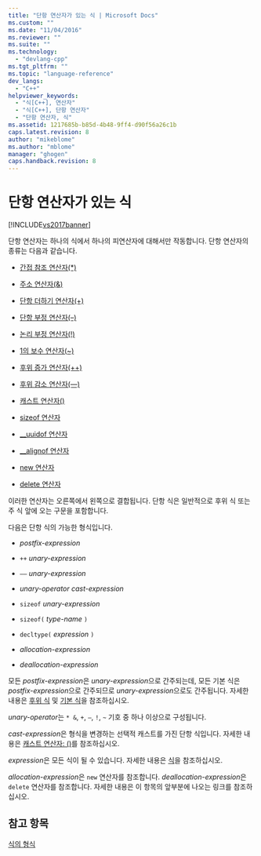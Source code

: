 ```yaml
---
title: "단항 연산자가 있는 식 | Microsoft Docs"
ms.custom: ""
ms.date: "11/04/2016"
ms.reviewer: ""
ms.suite: ""
ms.technology: 
  - "devlang-cpp"
ms.tgt_pltfrm: ""
ms.topic: "language-reference"
dev_langs: 
  - "C++"
helpviewer_keywords: 
  - "식[C++], 연산자"
  - "식[C++], 단항 연산자"
  - "단항 연산자, 식"
ms.assetid: 1217685b-b85d-4b48-9ff4-d90f56a26c1b
caps.latest.revision: 8
author: "mikeblome"
ms.author: "mblome"
manager: "ghogen"
caps.handback.revision: 8
---
```

# 단항 연산자가 있는 식
[!INCLUDE[vs2017banner](../assembler/inline/includes/vs2017banner.md)]

단항 연산자는 하나의 식에서 하나의 피연산자에 대해서만 작동합니다.  단항 연산자의 종류는 다음과 같습니다.  
  
-   [간접 참조 연산자\(\*\)](../cpp/indirection-operator-star.md)  
  
-   [주소 연산자\(&\)](../cpp/address-of-operator-amp.md)  
  
-   [단항 더하기 연산자\(\+\)](../cpp/unary-plus-and-negation-operators-plus-and.md)  
  
-   [단항 부정 연산자\(–\)](../misc/unary-negation-operator.md)  
  
-   [논리 부정 연산자\(\!\)](../cpp/logical-negation-operator-exclpt.md)  
  
-   [1의 보수 연산자\(~\)](../cpp/one-s-complement-operator-tilde.md)  
  
-   [후위 증가 연산자\(\+\+\)](../cpp/prefix-increment-and-decrement-operators-increment-and-decrement.md)  
  
-   [후위 감소 연산자\(––\)](../cpp/prefix-increment-and-decrement-operators-increment-and-decrement.md)  
  
-   [캐스트 연산자\(\)](../cpp/cast-operator-parens.md)  
  
-   [sizeof 연산자](../cpp/sizeof-operator.md)  
  
-   [\_\_uuidof 연산자](../cpp/uuidof-operator.md)  
  
-   [\_\_alignof 연산자](../cpp/alignof-operator.md)  
  
-   [new 연산자](../cpp/new-operator-cpp.md)  
  
-   [delete 연산자](../cpp/delete-operator-cpp.md)  
  
 이러한 연산자는 오른쪽에서 왼쪽으로 결합됩니다.  단항 식은 일반적으로 후위 식 또는 주 식 앞에 오는 구문을 포함합니다.  
  
 다음은 단항 식의 가능한 형식입니다.  
  
-   *postfix\-expression*  
  
-   `++` *unary\-expression*  
  
-   `––` *unary\-expression*  
  
-   *unary\-operator* *cast\-expression*  
  
-   `sizeof` *unary\-expression*  
  
-   `sizeof(` *type\-name* `)`  
  
-   `decltype(` *expression* `)`  
  
-   *allocation\-expression*  
  
-   *deallocation\-expression*  
  
 모든 *postfix\-expression*은 *unary\-expression*으로 간주되는데, 모든 기본 식은 *postfix\-expression*으로 간주되므로 *unary\-expression*으로도 간주됩니다.  자세한 내용은 [후위 식](../cpp/postfix-expressions.md) 및 [기본 식](../cpp/primary-expressions.md)을 참조하십시오.  
  
 *unary\-operator*는 `* &`, `+`, `–`, `!`, `~` 기호 중 하나 이상으로 구성됩니다.  
  
 *cast\-expression*은 형식을 변경하는 선택적 캐스트를 가진 단항 식입니다.  자세한 내용은 [캐스트 연산자: \(\)](../cpp/cast-operator-parens.md)를 참조하십시오.  
  
 *expression*은 모든 식이 될 수 있습니다.  자세한 내용은 [식](../cpp/expressions-cpp.md)을 참조하십시오.  
  
 *allocation\-expression*은 `new` 연산자를 참조합니다.  *deallocation\-expression*은 `delete` 연산자를 참조합니다.  자세한 내용은 이 항목의 앞부분에 나오는 링크를 참조하십시오.  
  
## 참고 항목  
 [식의 형식](../cpp/types-of-expressions.md)